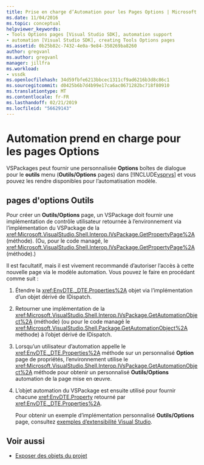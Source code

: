 ```yaml
---
title: Prise en charge d’Automation pour les Pages Options | Microsoft Docs
ms.date: 11/04/2016
ms.topic: conceptual
helpviewer_keywords:
- Tools Options pages [Visual Studio SDK], automation support
- automation [Visual Studio SDK], creating Tools Options pages
ms.assetid: 0b25b82c-7432-4e0a-9e84-350269ba8260
author: gregvanl
ms.author: gregvanl
manager: jillfra
ms.workload:
- vssdk
ms.openlocfilehash: 34d59fbfe6213bbcec1311cf9ad6216b3d8c86c1
ms.sourcegitcommit: d0425b6b7d4b99e17ca6ac0671282bc718f80910
ms.translationtype: MT
ms.contentlocale: fr-FR
ms.lasthandoff: 02/21/2019
ms.locfileid: "56629143"
---
```

# <a name="automation-support-for-options-pages"></a>Automation prend en charge pour les pages Options
VSPackages peut fournir une personnalisée **Options** boîtes de dialogue pour le **outils** menu (**Outils/Options** pages) dans [!INCLUDE[vsprvs](../../code-quality/includes/vsprvs_md.md)] et vous pouvez les rendre disponibles pour l’automatisation modèle.

## <a name="tools-options-pages"></a>pages d'options Outils
 Pour créer un **Outils/Options** page, un VSPackage doit fournir une implémentation de contrôle utilisateur retournée à l’environnement via l’implémentation du VSPackage de la <xref:Microsoft.VisualStudio.Shell.Interop.IVsPackage.GetPropertyPage%2A> (méthode). (Ou, pour le code managé, le <xref:Microsoft.VisualStudio.Shell.Interop.IVsPackage.GetPropertyPage%2A> (méthode).)

 Il est facultatif, mais il est vivement recommandé d’autoriser l’accès à cette nouvelle page via le modèle automation. Vous pouvez le faire en procédant comme suit :

1. Étendre la <xref:EnvDTE._DTE.Properties%2A> objet via l’implémentation d’un objet dérivé de IDispatch.

2. Retourner une implémentation de la <xref:Microsoft.VisualStudio.Shell.Interop.IVsPackage.GetAutomationObject%2A> (méthode) (ou pour le code managé le <xref:Microsoft.VisualStudio.Shell.Package.GetAutomationObject%2A> méthode) à l’objet dérivé de IDispatch.

3. Lorsqu’un utilisateur d’automation appelle le <xref:EnvDTE._DTE.Properties%2A> méthode sur un personnalisé **Option** page de propriétés, l’environnement utilise le <xref:Microsoft.VisualStudio.Shell.Interop.IVsPackage.GetAutomationObject%2A> méthode pour obtenir un personnalisé **Outils/Options** automation de la page mise en œuvre.

4. L’objet automation du VSPackage est ensuite utilisé pour fournir chacune <xref:EnvDTE.Property> retourné par <xref:EnvDTE._DTE.Properties%2A>.

   Pour obtenir un exemple d’implémentation personnalisé **Outils/Options** page, consultez [exemples d’extensibilité Visual Studio](http://aka.ms/vs2015sdksamples).

## <a name="see-also"></a>Voir aussi
- [Exposer des objets du projet](../../extensibility/internals/exposing-project-objects.md)